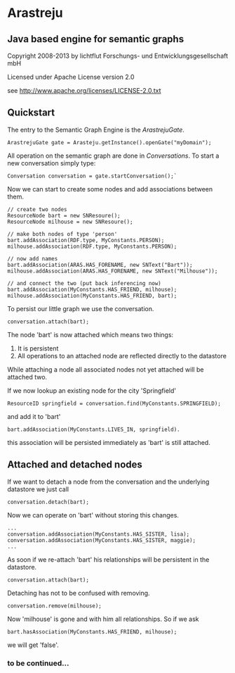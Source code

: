 # Arastreju #

## Java based engine for semantic graphs ##

Copyright 2008-2013 by lichtflut Forschungs- und Entwicklungsgesellschaft mbH

Licensed under Apache License version 2.0

see http://www.apache.org/licenses/LICENSE-2.0.txt

## Quickstart ##

The entry to the Semantic Graph Engine is the _ArastrejuGate_.

    ArastrejuGate gate = Arasteju.getInstance().openGate("myDomain");

All operation on the semantic graph are done in _Conversations_. To start a new conversation simply type:

    Conversation conversation = gate.startConversation();`

Now we can start to create some nodes and add associations between them.

    // create two nodes
    ResourceNode bart = new SNResoure();
    ResourceNode milhouse = new SNResoure();

    // make both nodes of type 'person'
    bart.addAssociation(RDF.type, MyConstants.PERSON);    
    milhouse.addAssociation(RDF.type, MyConstants.PERSON);
    
    // now add names
    bart.addAssociation(ARAS.HAS_FORENAME, new SNText("Bart"));    
    milhouse.addAssociation(ARAS.HAS_FORENAME, new SNText("Milhouse"));
    
    // and connect the two (put back inferencing now)
    bart.addAssociation(MyConstants.HAS_FRIEND, milhouse);    
    milhouse.addAssociation(MyConstants.HAS_FRIEND, bart);

To persist our little graph we use the conversation.

    conversation.attach(bart);

The node 'bart' is now attached which means two things:
1. It is persistent 
2. All operations to an attached node are reflected directly to the datastore

While attaching a node all associated nodes not yet attached will be attached two.

If we now lookup an existing node for the city 'Springfield' 

    ResourceID springfield = conversation.find(MyConstants.SPRINGFIELD);
    
and add it to 'bart'

    bart.addAssociation(MyConstants.LIVES_IN, springfield).
    
this association will be persisted immediately as 'bart' is still attached.

## Attached and detached nodes ##

If we want to detach a node from the conversation and the underlying datastore we just call

    conversation.detach(bart);
    
Now we can operate on 'bart' without storing this changes.

    ...
    conversation.addAssociation(MyConstants.HAS_SISTER, lisa);
    conversation.addAssociation(MyConstants.HAS_SISTER, maggie);
    ...

As soon if we re-attach 'bart' his relationships will be persistent in the datastore.

    conversation.attach(bart);
    
Detaching has not to be confused with removing.

    conversation.remove(milhouse);
    
Now 'milhouse' is gone and with him all relationships. So if we ask

    bart.hasAssociation(MyConstants.HAS_FRIEND, milhouse);
    
we will get 'false'.

### to be continued... ####






